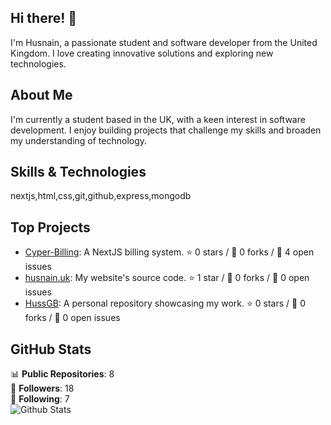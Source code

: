 ## Hi there! 👋

I'm Husnain, a passionate student and software developer from the United Kingdom. I love creating innovative solutions and exploring new technologies.

## About Me

I'm currently a student based in the UK, with a keen interest in software development. I enjoy building projects that challenge my skills and broaden my understanding of technology.

## Skills & Technologies

nextjs,html,css,git,github,express,mongodb

## Top Projects

- [Cyper-Billing](https://github.com/HussGB/Cyper-Billing): A NextJS billing system. ⭐️ 0 stars / 🍴 0 forks / 🐞 4 open issues
- [husnain.uk](https://github.com/HussGB/husnain.uk): My website's source code. ⭐️ 1 star / 🍴 0 forks / 🐞 0 open issues
- [HussGB](https://github.com/HussGB/HussGB): A personal repository showcasing my work. ⭐️ 0 stars / 🍴 0 forks / 🐞 0 open issues

## GitHub Stats

📊 **Public Repositories**: 8  
👥 **Followers**: 18  
👤 **Following**: 7  
![Github Stats](https://github-readme-stats.vercel.app/api?username=HussGB&show_icons=true&theme=radical)
